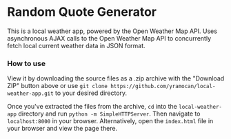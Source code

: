# Random Quote Generator

This is a local weather app, powered by the Open Weather Map API.
Uses asynchronous AJAX calls to the Open Weather Map API to concurrently fetch
local current weather data in JSON format.


### How to use

View it by downloading the source files as a .zip archive with the "Download ZIP" button above or use `git clone https://github.com/yramocan/local-weather-app.git` to your desired directory.

Once you've extracted the files from the archive, `cd` into the `local-weather-app` directory and run `python -m SimpleHTTPServer`. Then navigate to `localhost:8000` in your browser. Alternatively, open the `index.html` file in your browser and view the page there.
